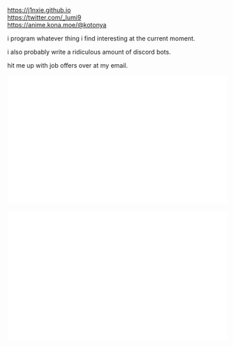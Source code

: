 https://j1nxie.github.io  
https://twitter.com/_lumi9  
https://anime.kona.moe/@kotonya

i program whatever thing i find interesting at the current moment.

i also probably write a ridiculous amount of discord bots.

hit me up with job offers over at my email.

![](https://raw.githubusercontent.com/j1nxie/github-stats/master/generated/overview.svg#gh-dark-mode-only)
![]()
![](https://raw.githubusercontent.com/j1nxie/github-stats/master/generated/languages.svg#gh-dark-mode-only)
![]()

<!--- j1nxie/j1nxie is a ✨ special ✨ repository because its `README.md`
(this file) appears on your GitHub profile. You can click the Preview link to
take a look at your changes. --->
